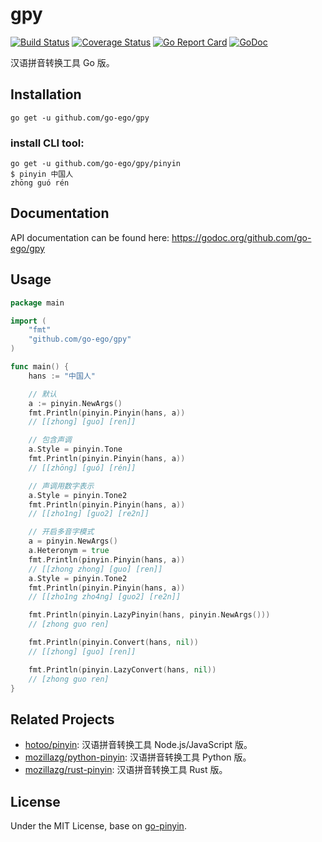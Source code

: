 # gpy

[![Build Status](https://travis-ci.org/go-ego/gpy.svg?branch=master)](https://travis-ci.org/go-ego/gpy)
[![Coverage Status](https://coveralls.io/repos/gtihub.com/go-ego/gpy/badge.svg?branch=master)](https://coveralls.io/r/github.com/go-ego/gpy?branch=master)
[![Go Report Card](https://goreportcard.com/badge/github.com/go-ego/gpy)](https://goreportcard.com/report/github.com/go-ego/gpy)
[![GoDoc](https://godoc.org/github.com/go-ego/gpy?status.svg)](https://godoc.org/github.com/go-ego/gpy)

汉语拼音转换工具 Go 版。


## Installation

```
go get -u github.com/go-ego/gpy
```

### install CLI tool:

```
go get -u github.com/go-ego/gpy/pinyin
$ pinyin 中国人
zhōng guó rén
```


## Documentation

API documentation can be found here:
https://godoc.org/github.com/go-ego/gpy


## Usage

```go
package main

import (
	"fmt"
	"github.com/go-ego/gpy"
)

func main() {
	hans := "中国人"

	// 默认
	a := pinyin.NewArgs()
	fmt.Println(pinyin.Pinyin(hans, a))
	// [[zhong] [guo] [ren]]

	// 包含声调
	a.Style = pinyin.Tone
	fmt.Println(pinyin.Pinyin(hans, a))
	// [[zhōng] [guó] [rén]]

	// 声调用数字表示
	a.Style = pinyin.Tone2
	fmt.Println(pinyin.Pinyin(hans, a))
	// [[zho1ng] [guo2] [re2n]]

	// 开启多音字模式
	a = pinyin.NewArgs()
	a.Heteronym = true
	fmt.Println(pinyin.Pinyin(hans, a))
	// [[zhong zhong] [guo] [ren]]
	a.Style = pinyin.Tone2
	fmt.Println(pinyin.Pinyin(hans, a))
	// [[zho1ng zho4ng] [guo2] [re2n]]

	fmt.Println(pinyin.LazyPinyin(hans, pinyin.NewArgs()))
	// [zhong guo ren]

	fmt.Println(pinyin.Convert(hans, nil))
	// [[zhong] [guo] [ren]]

	fmt.Println(pinyin.LazyConvert(hans, nil))
	// [zhong guo ren]
}
```


## Related Projects

* [hotoo/pinyin](https://github.com/hotoo/pinyin): 汉语拼音转换工具 Node.js/JavaScript 版。
* [mozillazg/python-pinyin](https://github.com/mozillazg/python-pinyin): 汉语拼音转换工具 Python 版。
* [mozillazg/rust-pinyin](https://github.com/mozillazg/rust-pinyin): 汉语拼音转换工具 Rust 版。


## License

Under the MIT License, base on [go-pinyin](https://github.com/go-ego/gpy).
